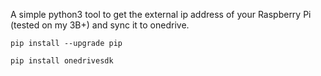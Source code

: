 A simple python3 tool to get the external ip address of your Raspberry Pi (tested on my 3B+) and sync it to onedrive.

`pip install --upgrade pip`

`pip install onedrivesdk`
